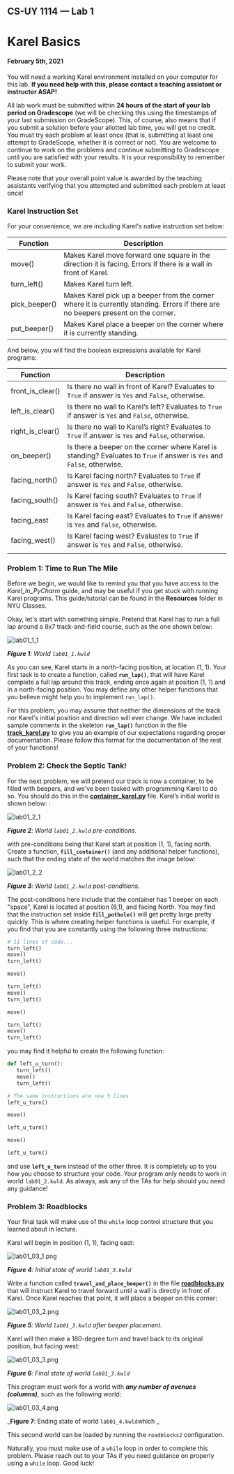 ## CS-UY 1114 — Lab 1
# Karel Basics
#### February 5th, 2021

You will need a working Karel environment installed on your computer for this lab. **If you need help with this, please
contact a teaching assistant or instructor ASAP!**

All lab work must be submitted within **24 hours of the start of your lab period on Gradescope** (we will be checking
this using the timestamps of your last submission on GradeScope). This, of course, also means that if you submit a
solution before your allotted lab time, you will get no credit. You must try each problem at least once (that is,
submitting at least one attempt to GradeScope, whether it is correct or not). You are welcome to continue to work on
the problems and continue submitting to Gradescope until you are satisfied with your results. It is your responsibility
to remember to submit your work.

Please note that your overall point value is awarded by the teaching assistants verifying that you attempted and
submitted each problem at least once!

### Karel Instruction Set

For your convenience, we are including Karel's native instruction set below:

|Function|Description|
|---|---|
|move()|Makes Karel move forward one square in the direction it is facing. Errors if there is a wall in front of Karel.|
|turn_left()|Makes Karel turn left.|
|pick_beeper()|Makes Karel pick up a beeper from the corner where it is currently standing. Errors if there are no beepers present on the corner.|
|put_beeper()|Makes Karel place a beeper on the corner where it is currently standing.|

And below, you will find the boolean expressions available for Karel programs:

|Function|Description|
|---|---|
|front_is_clear()|Is there no wall in front of Karel? Evaluates to `True` if answer is `Yes` and `False`, otherwise.|
|left_is_clear()|Is there no wall to Karel’s left? Evaluates to `True` if answer is `Yes` and `False`, otherwise.|
|right_is_clear()|Is there no wall to Karel’s right? Evaluates to `True` if answer is `Yes` and `False`, otherwise.|
|on_beeper()|Is there a beeper on the corner where Karel is standing? Evaluates to `True` if answer is `Yes` and `False`, otherwise.|
|facing_north()|Is Karel facing north? Evaluates to `True` if answer is `Yes` and `False`, otherwise.|
|facing_south()|Is Karel facing south? Evaluates to `True` if answer is `Yes` and `False`, otherwise.|
|facing_east|Is Karel facing east? Evaluates to `True` if answer is `Yes` and `False`, otherwise.|
|facing\_west()|Is Karel facing west? Evaluates to `True` if answer is `Yes` and `False`, otherwise.|
|||


### Problem 1: Time to Run The Mile

Before we begin, we would like to remind you that you have access to the _Karel_In_PyCharm_ guide, and may be
useful if you get stuck with running Karel programs. This guide/tutorial can be found in the **Resources** folder in 
NYU Classes.

Okay, let's start with something simple. Pretend that Karel has to run a full lap around a 8x7 track-and-field course, 
such as the one shown below:

![lab01_1_1](docs/images/lab01_1.png)

_**Figure 1**: World `lab01_1.kwld`_

As you can see, Karel starts in a north-facing position, at location (1, 1). Your first task is to create a function,
called **`run_lap()`**, that will have Karel complete a full lap around this track, ending once again at position (1, 1)
and in a north-facing position. You may define any other helper  functions that you believe might help you to implement 
`run_lap()`.

For this problem, you may assume that neither the dimensions of the track nor Karel's initial position and direction 
will ever change. We have included sample comments in the skeleton **`run_lap()`** function in the file 
[**track_karel.py**](track_karel.py) to give you an example of our expectations regarding proper documentation. Please 
follow this format for the documentation of the rest of your functions!


### Problem 2: Check the Septic Tank!

For the next problem, we will pretend  our track is now a container, to be filled with beepers, and we've been
tasked with programming Karel to do so. You should do this in the [**container_karel.py**](container_karel.py) file.
Karel’s initial world is shown below: :

![lab01_2_1](docs/images/lab01_2_1.png)

_**Figure 2**: World `lab01_2.kwld` pre-conditions._

with pre-conditions being that  Karel start at position (1, 1), facing north. Create a function, **`fill_container()`** 
(and any additional helper functions), such that the ending state of the world matches the image below:

![lab01_2_2](docs/images/lab01_2_2.png)

_**Figure 3**: World `lab01_2.kwld` post-conditions._

The post-conditions here include that the container has 1 beeper on each "space", Karel is located at position (6,1), 
and facing North. You may find that the instruction set inside **`fill_pothole()`** will get pretty large pretty 
quickly. This is where creating helper functions is useful. For example, if you find that you are constantly using the 
following three instructions:

```python
# 11 lines of code...
turn_left()
move()
turn_left()

move()

turn_left()
move()
turn_left()

move()

turn_left()
move()
turn_left()
```

you may find it helpful to create the following function:

```python
def left_u_turn():
   turn_left()
   move()
   turn_left()

# The same instructions are now 5 lines
left_u_turn()

move()

left_u_turn()

move()

left_u_turn()
```

and use **`left_u_turn`** instead of the other three. It is completely up to you how you choose  to structure your code. Your program only needs to work in world `lab01_2.kwld`.  As always, ask any of the TAs for help should you need any guidance!

### Problem 3: Roadblocks

Your final task will make use of the `while` loop control structure that you learned about in lecture.

Karel will begin in position (1, 1), facing east:

![lab01_03_1.png](docs/images/lab01_03_1.png)

_**Figure 4**: Initial state of world `lab01_3.kwld`_

Write a function called **`travel_and_place_beeper()`** in the file [**roadblocks.py**](roadblocks.py) that will instruct
Karel to travel forward until a wall is directly in front of Karel. Once Karel reaches that point, it will place a beeper on this corner:

![lab01_03_2.png](docs/images/lab01_03_2.png)

_**Figure 5**: World `lab01_3.kwld` after beeper placement._

Karel will then make a 180-degree turn and travel back to its original position, but facing west:

![lab01_03_3.png](docs/images/lab01_03_3.png)

_**Figure 6**: Final state of world `lab01_3.kwld`_

This program must work for a world with ***any number of avenues (columns)***, such as the following world:

![lab01_03_4.png](docs/images/lab01_03_4.png)

_**Figure 7**: Ending state of world `lab01_4.kwld`which _

This second world can be loaded by running the `roadblocks2` configuration.

Naturally, you must make use of a `while` loop in order to complete this problem. Please reach out to your TAs if you
need guidance on properly using a `while` loop. Good luck!

